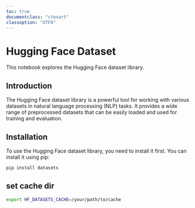 ```yaml
---
toc: true
documentclass: "ctexart"
classoption: "UTF8"
---
```

# Hugging Face Dataset
This notebook explores the Hugging Face dataset library.
## Introduction
The Hugging Face dataset library is a powerful tool for working with various datasets in natural language processing (NLP) tasks. It provides a wide range of preprocessed datasets that can be easily loaded and used for training and evaluation.
## Installation
To use the Hugging Face dataset library, you need to install it first. You can install it using pip:
```bash
pip install datasets
```
## set cache dir
```bash
export HF_DATASETS_CACHE=/your/path/to/cache
```

